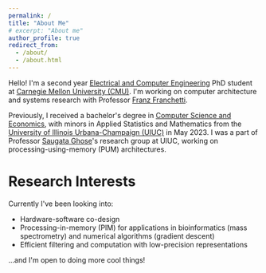 ```yaml
---
permalink: /
title: "About Me"
# excerpt: "About me"
author_profile: true
redirect_from: 
  - /about/
  - /about.html
---
```


Hello! I'm a second year [Electrical and Computer Engineering](https://www.ece.cmu.edu/) PhD student at [Carnegie Mellon University (CMU)](https://www.cmu.edu/). I'm working on computer architecture and systems research with Professor [Franz Franchetti](http://users.ece.cmu.edu/~franzf/). 

Previously, I received a bachelor's degree in [Computer Science and Economics](https://cs.illinois.edu/academics/undergraduate/degree-program-options/cs-x-degree-programs/computer-science-economics), with minors in Applied Statistics and Mathematics from the [University of Illinois Urbana-Champaign (UIUC)](https://illinois.edu/) in May 2023. I was a part of Professor [Saugata Ghose](https://ghose.web.illinois.edu/)'s research group at UIUC, working on processing-using-memory (PUM) architectures.

Research Interests
======
Currently I've been looking into: 

* Hardware-software co-design
* Processing-in-memory (PIM) for applications in bioinformatics (mass spectrometry) and numerical algorithms (gradient descent)
* Efficient filtering and computation with low-precision representations

...and I'm open to doing more cool things!
